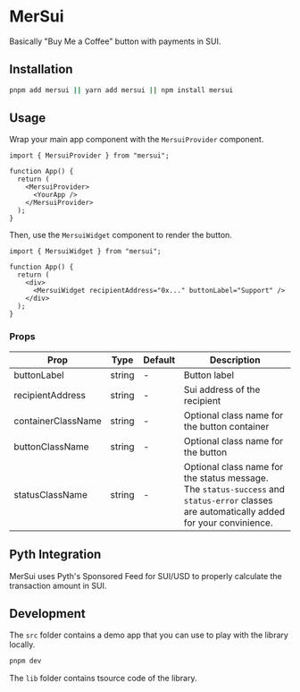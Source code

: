 # MerSui
Basically "Buy Me a Coffee" button with payments in SUI.

## Installation

```bash
pnpm add mersui || yarn add mersui || npm install mersui
```

## Usage

Wrap your main app component with the `MersuiProvider` component.

```tsx
import { MersuiProvider } from "mersui";

function App() {
  return (
    <MersuiProvider>
      <YourApp />
    </MersuiProvider>
  );
}
```

Then, use the `MersuiWidget` component to render the button.

```tsx
import { MersuiWidget } from "mersui";

function App() {
  return (
    <div>
      <MersuiWidget recipientAddress="0x..." buttonLabel="Support" />
    </div>
  );
}
```

### Props

| Prop                | Type     | Default | Description |
| ------------------- | -------- | ------- | ----------- |
| buttonLabel         | string   | -       | Button label |
| recipientAddress    | string   | -       | Sui address of the recipient |
| containerClassName  | string   | -       | Optional class name for the button container |
| buttonClassName     | string   | -       | Optional class name for the button |
| statusClassName     | string   | -       | Optional class name for the status message. The `status-success` and `status-error` classes are automatically added for your convinience. |

## Pyth Integration

MerSui uses Pyth's Sponsored Feed for SUI/USD to properly calculate the transaction amount in SUI.

## Development

The `src` folder contains a demo app that you can use to play with the library locally.

```bash
pnpm dev
```

The `lib` folder contains tsource code of the library.

